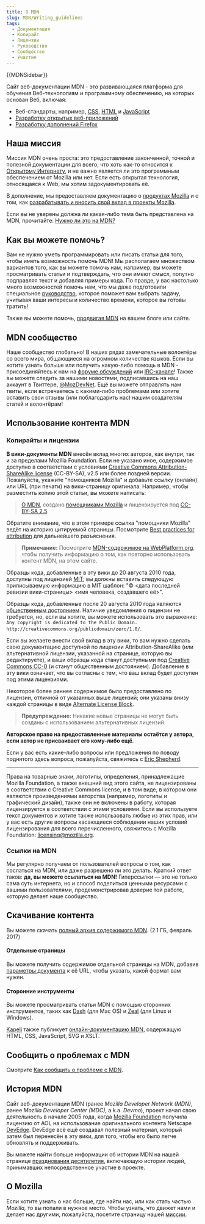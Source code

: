 ```yaml
---
title: О MDN
slug: MDN/Writing_guidelines
tags:
  - Документация
  - Копирайт
  - Лицензии
  - Руководство
  - Сообщество
  - Участие
---
```


{{MDNSidebar}}

Сайт веб-документации MDN - это развивающаяся платформа для обучения Веб-технологиям и программному обеспечению, на которых основан Веб, включая:

- Веб-стандарты, например, [CSS](/ru/docs/CSS), [HTML](/ru/docs/HTML) и [JavaScript](/ru/docs/JavaScript)
- [Разработку открытых веб-приложений](/ru/docs/Apps)
- [Разработку дополнений Firefox](/ru/docs/Add-ons)

## Наша миссия

Миссия MDN очень проста: это предоставление законченной, точной и полезной документации для всего, что хоть как-то относится к [Открытому Интернету](/ru/docs/Web), и не важно является ли это программным обеспечением от Mozilla или нет. Если есть открытая технология, относящаяся к Web, мы хотим задокументировать её.

В дополнение, мы предоставляем документацию о [продуктах Mozilla](/ru/docs/Mozilla) и о том, как [разрабатывать и вносить свой вклад в проекты Mozilla](/ru/docs/Mozilla).

Если вы не уверены должна ли какая-либо тема быть представлена на MDN, прочитайте: [Нужно ли это на MDN?](/ru/docs/MDN/Contribute/Guidelines/Does_this_belong_on_MDN)

## Как вы можете помочь?

Вам не нужно уметь программировать или писать статьи для того, чтобы иметь возможность помочь MDN! Мы располагаем множеством вариантов того, как вы можете помочь нам, например, вы можете просматривать статьи и подтверждать, что они имеют смысл, попутно подправляя текст и добавляя примеры кода. По правде, у вас настолько много возможностей помочь нам, что мы даже подготовили специальное [руководство](/ru/docs/MDN/Getting_started), которое поможет вам выбрать задачу, учитывая ваши интересы и количество времени, которое вы готовы тратить!

Также вы можете помочь, [продвигая MDN](/ru/docs/MDN/About/Promote) на вашем блоге или сайте.

## MDN сообщество

Наше сообщество глобально! В наших рядах замечательные волонтёры со всего мира, общающиеся на огромном количестве языков. Если вы хотите узнать больше или получить какую-либо помощь в MDN - присоединяйтесь к нам на [форуме обсуждений](https://discourse.mozilla-community.org/c/mdn) или [IRC-канале](irc://irc.mozilla.org#mdn)! Также вы можете следить за нашими новостями, подписавшись на наш аккаунт в Твиттере, [@MozDevNet](http://twitter.com/MozDevNet). Ещё вы можете отправлять нам твиты, если встречаетесь с какими-либо проблемами или хотите оставить свои отзывы (или поблагодарить нас) нашим создателям статей и волонтёрам!

## Использование контента MDN

### Копирайты и лицензии

**В вики-документы MDN** внесён вклад многих авторов, как внутри, так и за пределами Mozilla Foundation. Если не указано иное, содержимое доступно в соответствии с условиями [Creative Commons Attribution-ShareAlike license](http://creativecommons.org/licenses/by-sa/2.5/) (CC-BY-SA), v2.5 или более поздней версии. Пожалуйста, укажите "помощников Mozilla" и добавьте ссылку (онлайн) или URL (при печати) на вики-страницу оригинала. Например, чтобы разместить копию этой статьи, вы можете написать:

> [О MDN](/ru/docs/MDN/About), создано [помощниками Mozilla](/ru/docs/MDN/About$history) и лицензируется под [CC-BY-SA 2.5](http://creativecommons.org/licenses/by-sa/2.5/).

Обратите внимание, что в этом примере ссылка "помощники Mozilla" ведёт на историю цитируемой страницы. Посмотрите [Best practices for attribution](http://wiki.creativecommons.org/Marking/Users) для дальнейшего разъяснения.

> **Примечание:** Посмотрите [MDN-содержимое на WebPlatform.org](/ru/docs/MDN_content_on_WebPlatform.org), чтобы получить информацию о том, как повторно использовать контент MDN, на этом сайте.

Образцы кода, добавленные в эту вики до 20 августа 2010 года, доступны под лицензией [MIT](http://www.opensource.org/licenses/mit-license.php); вы должны вставить следующую приписываемую информацию в MIT шаблон: "© <дата последней ревизии вики-страницы> <имя человека, создавшего её>".

Образцы кода, добавленные после 20 августа 2010 года являются [общественным достоянием](http://creativecommons.org/publicdomain/zero/1.0/). Наличие уведомления о лицензии не требуется, но, если вы хотите, вы можете использовать это выражение: `Any copyright is dedicated to the Public Domain. http://creativecommons.org/publicdomain/zero/1.0/`.

Если вы желаете внести свой вклад в эту вики, то вам нужно сделать свою документацию доступной по лицензии Attribution-ShareAlike (или альтернативной лицензии, указанной на странице, которую вы редактируете), и ваши образцы кода станут доступными под [Creative Commons CC-0](http://creativecommons.org/publicdomain/zero/1.0/) (и станут общественным достоянием). Добавление в эту вики означает, что вы согласны с тем, что ваш вклад будет доступен под этими лицензиями.

Некоторое более раннее содержимое было предоставлено по лицензии, отличной от указанных выше лицензий; они указаны внизу каждой страницы в виде [Alternate License Block](/Archive/Meta_docs/Examples/Alternate_License_Block).

> **Предупреждение:** Никакие новые страницы не могут быть созданы с использованием альтернативных лицензий.

**Авторское право на предоставленные материалы остаётся у автора, если автор не присваивает его кому-либо ещё**.

Если у вас есть какие-либо вопросы или предложения по поводу поднятого здесь вопроса, пожалуйста, свяжитесь с [Eric Shepherd](mailto:eshepherd@mozilla.com).

---

Права на товарные знаки, логотипы, определения, принадлежащие Mozilla Foundation, а также внешний вид этого сайта, не лицензированы в соответствии с Creative Commons license, и в том виде, в котором они являются произведениями авторства (например, логотипы и графический дизайн), также они не включены в работу, которая лицензируется в соответствии с этими условиями. Если вы используете текст документов и хотите также использовать любые из этих прав, или у вас есть другие вопросы касающиеся соблюдении наших условий лицензирования для всего перечисленного, свяжитесь с Mozilla Foundation: <licensing@mozilla.org>.

### Ссылки на MDN

Мы регулярно получаем от пользователей вопросы о том, как сослаться на MDN, или даже разрешено ли это делать. Краткий ответ таков: **да, вы можете ссылаться на MDN!** Гиперссылки — это не только сама суть интернета, но и способ поделиться ценными ресурсами с вашими пользователями, продемонстрировав доверие той работе, которую делает наше сообщество.

## Скачивание контента

Вы можете скачать [полный архив содержимого MDN](https://mdn-downloads.s3-us-west-2.amazonaws.com/developer.mozilla.org.tar.gz). (2.1 ГБ, февраль 2017)

#### Отдельные страницы

Вы можете получить содержимое отдельной страницы на MDN, добавив [параметры документа](/ru/docs/MDN/Contribute/Tools/Document_parameters#Document_parameters) к её URL, чтобы указать, какой формат вам нужен.

#### Сторонние инструменты

Вы можете просматривать статьи MDN с помощью сторонних инструментов, таких как [Dash](http://kapeli.com/dash) (для Mac OS) и [Zeal](http://zealdocs.org/) (для Linux и Windows).

[Kapeli](https://kapeli.com/) также публикует [онлайн-документацию MDN](https://kapeli.com/mdn_offline), содержащую HTML, CSS, JavaScript, SVG и XSLT.

## Сообщить о проблемах с MDN

Смотрите [Как сообщить о проблеме с MDN](/ru/docs/MDN/Contribute/Howto/Report_a_problem).

## История MDN

Сайт веб-документации MDN (ранее _Mozilla Developer Network (MDN)_, ранее _Mozilla Developer Center (MDC)_, a.k.a. _Devmo_), проект начал свою деятельность в начале 2005 года, когда [Mozilla Foundation](http://www.mozillafoundation.org) получила лицензию от AOL на использование оригинального контента Netscape [DevEdge](https://web.archive.org/web/*/devedge.netscape.com). DevEdge всё ещё создавал полезный материал, который затем был перенесён в эту вики, для того, чтобы его было легче обновлять и поддерживать.

Вы можете найти больше информации об истории MDN на нашей странице [празднования десятилетия](/ru/docs/MDN_at_ten), включающую истории людей, принимавших непосредственное участие в проекте.

## О Mozilla

Если хотите узнать о нас больше, где найти нас, или как стать частью _Mozilla,_ то вы попали в нужное место. Чтобы узнать, что движет нами и делает нас другими, пожалуйста, посетите страницу нашей [миссии](http://www.mozilla.org/ru/mission/).
